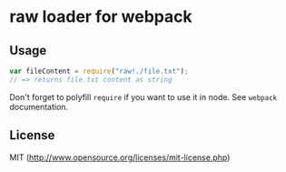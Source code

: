 # raw loader for webpack

## Usage

``` javascript
var fileContent = require("raw!./file.txt");
// => returns file.txt content as string
```

Don't forget to polyfill `require` if you want to use it in node.
See `webpack` documentation.

## License

MIT (http://www.opensource.org/licenses/mit-license.php)